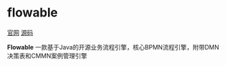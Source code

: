 # flowable
[官网](https://www.flowable.org/)
[源码](https://github.com/flowable)

**Flowable**
一款基于Java的开源业务流程引擎，核心BPMN流程引擎，附带DMN决策表和CMMN案例管理引擎